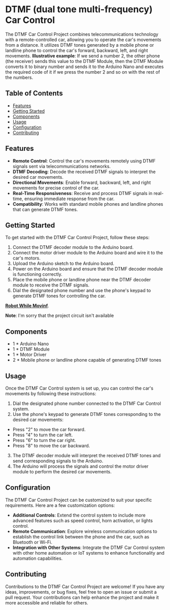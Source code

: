 # DTMF (dual tone multi-frequency) Car Control

The DTMF Car Control Project combines telecommunications technology with a remote-controlled car, allowing you to operate the car's movements from a distance. It utilizes DTMF tones generated by a mobile phone or landline phone to control the car's forward, backward, left, and right movements.
**Illustrative example**: If we send a number 2, the other phone (the receiver) sends this value to the DTMF Module, then the DTMF Module converts it to binary number and sends it to the Arduino Nano and executes the required code of it if we press the number 2 and so on with the rest of the numbers.

## Table of Contents

- [Features](#features)
- [Getting Started](#getting-started)
- [Components](#components)
- [Usage](#usage)
- [Configuration](#configuration)
- [Contributing](#contributing)

## Features

- **Remote Control**: Control the car's movements remotely using DTMF signals sent via telecommunications networks.
- **DTMF Decoding**: Decode the received DTMF signals to interpret the desired car movements.
- **Directional Movements**: Enable forward, backward, left, and right movements for precise control of the car.
- **Real-Time Responsiveness**: Receive and process DTMF signals in real-time, ensuring immediate response from the car.
- **Compatibility**: Works with standard mobile phones and landline phones that can generate DTMF tones.

## Getting Started

To get started with the DTMF Car Control Project, follow these steps:

1. Connect the DTMF decoder module to the Arduino board.
2. Connect the motor driver module to the Arduino board and wire it to the car's motors.
3. Upload the Arduino sketch to the Arduino board.
4. Power on the Arduino board and ensure that the DTMF decoder module is functioning correctly.
5. Place the mobile phone or landline phone near the DTMF decoder module to receive the DTMF signals.
6. Dial the designated phone number and use the phone's keypad to generate DTMF tones for controlling the car.

**[Robot While Movinf](https://drive.google.com/file/d/1MkTyPqT7drrVki1eYvzhlTXANotOzHaV/view?usp=sharing)**.

**Note**: I'm sorry that the project circuit isn't available

## Components

- 1 * Arduino Nano
- 1 * DTMF Module
- 1 * Motor Driver
- 2 * Mobile phone or landline phone capable of generating DTMF tones

## Usage

Once the DTMF Car Control system is set up, you can control the car's movements by following these instructions:

1. Dial the designated phone number connected to the DTMF Car Control system.
2. Use the phone's keypad to generate DTMF tones corresponding to the desired car movements:
- Press "2" to move the car forward.
- Press "4" to turn the car left.
- Press "6" to turn the car right.
- Press "8" to move the car backward.
3. The DTMF decoder module will interpret the received DTMF tones and send corresponding signals to the Arduino.
4. The Arduino will process the signals and control the motor driver module to perform the desired car movements.

## Configuration

The DTMF Car Control Project can be customized to suit your specific requirements. Here are a few customization options:

- **Additional Controls**: Extend the control system to include more advanced features such as speed control, horn activation, or lights control.
- **Remote Communication**: Explore wireless communication options to establish the control link between the phone and the car, such as Bluetooth or Wi-Fi.
- **Integration with Other Systems**: Integrate the DTMF Car Control system with other home automation or IoT systems to enhance functionality and automation capabilities.

## Contributing

Contributions to the DTMF Car Control Project are welcome! If you have any ideas, improvements, or bug fixes, feel free to open an issue or submit a pull request. Your contributions can help enhance the project and make it more accessible and reliable for others.